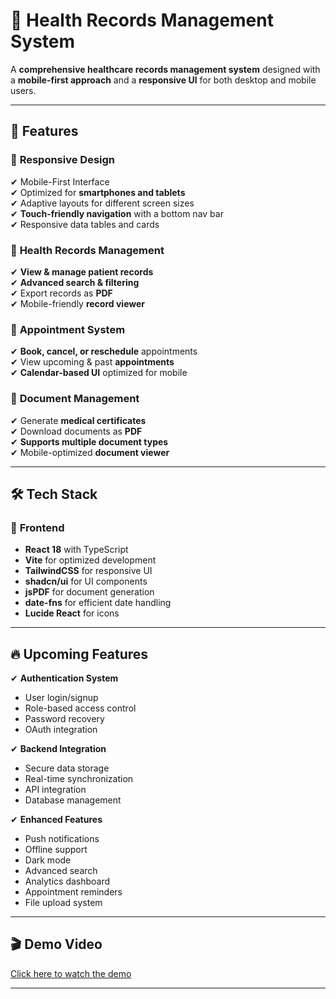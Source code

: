 # 🏥 Health Records Management System

A **comprehensive healthcare records management system** designed with a **mobile-first approach** and a **responsive UI** for both desktop and mobile users.  

---

## 🚀 **Features**

### 📱 **Responsive Design**
✔ Mobile-First Interface  
✔ Optimized for **smartphones and tablets**  
✔ Adaptive layouts for different screen sizes  
✔ **Touch-friendly navigation** with a bottom nav bar  
✔ Responsive data tables and cards  

### 🏥 **Health Records Management**
✔ **View & manage patient records**  
✔ **Advanced search & filtering**  
✔ Export records as **PDF**  
✔ Mobile-friendly **record viewer**  

### 📅 **Appointment System**
✔ **Book, cancel, or reschedule** appointments  
✔ View upcoming & past **appointments**  
✔ **Calendar-based UI** optimized for mobile  

### 📄 **Document Management**
✔ Generate **medical certificates**  
✔ Download documents as **PDF**  
✔ **Supports multiple document types**  
✔ Mobile-optimized **document viewer**  

---

## 🛠 **Tech Stack**
### 🎨 **Frontend**
- **React 18** with TypeScript  
- **Vite** for optimized development  
- **TailwindCSS** for responsive UI  
- **shadcn/ui** for UI components  
- **jsPDF** for document generation  
- **date-fns** for efficient date handling  
- **Lucide React** for icons  

---

## 🔥 **Upcoming Features**
✔ **Authentication System**  
   - User login/signup  
   - Role-based access control  
   - Password recovery  
   - OAuth integration  

✔ **Backend Integration**  
   - Secure data storage  
   - Real-time synchronization  
   - API integration  
   - Database management  

✔ **Enhanced Features**  
   - Push notifications  
   - Offline support  
   - Dark mode  
   - Advanced search  
   - Analytics dashboard  
   - Appointment reminders  
   - File upload system  

---

## 🎬 Demo Video  
[Click here to watch the demo](https://drive.google.com/file/d/1WuJ3_EynwVtuZEX04KYUEpGTpWPmrmOV/view?usp=drive_link)

---
